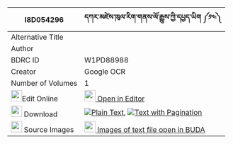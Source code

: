 |I8D054296|དཀར་མཛེས་ཁུལ་རིག་གནས་ལོ་རྒྱུས་ཀྱི་དཔྱད་ཡིག ༼༡༤༽ 
| --- | --- 
|Alternative Title |
|Author | 
|BDRC ID | W1PD88988
|Creator | Google OCR
|Number of Volumes| 1
|<img width="25" src="https://img.icons8.com/color/25/000000/edit-property.png">Edit Online| [<img width="25" src="https://avatars.githubusercontent.com/u/45091458?s=200&v=4"> Open in Editor](http://editor.openpecha.org/I8D054296)
|<img width="25" src="https://img.icons8.com/fluent/48/000000/download-2.png"/>  Download | [![](https://img.icons8.com/color/20/000000/txt.png)Plain Text](https://github.com/Openpecha/I8D054296/releases/download/v1/kardze_khul_rikne_logyu_kyi_ch_plain_I8D054296.zip), [![](https://img.icons8.com/color/20/000000/txt.png)Text with Pagination](https://github.com/Openpecha/I8D054296/releases/download/v1/kardze_khul_rikne_logyu_kyi_ch_pages_I8D054296.zip)
|<img width="25" src="https://img.icons8.com/plasticine/100/000000/pictures-folder.png"/>  Source Images | [<img width="25" src="https://library.bdrc.io/icons/BUDA-small.svg"> Images of text file open in BUDA](https://library.bdrc.io/show/bdr:W1PD88988)